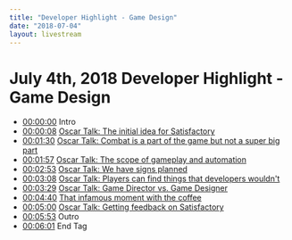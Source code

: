 ```yaml
---
title: "Developer Highlight - Game Design"
date: "2018-07-04"
layout: livestream
---
```

# July 4th, 2018 Developer Highlight - Game Design
* [00:00:00](https://youtu.be/vUW3pockA5Y?t=0) Intro
* [00:00:08](https://youtu.be/vUW3pockA5Y?t=8) [Oscar Talk: The initial idea for Satisfactory](./transcriptions/yt-vUW3pockA5Y,8.44,90.92.md)
* [00:01:30](https://youtu.be/vUW3pockA5Y?t=90) [Oscar Talk: Combat is a part of the game but not a super big part](./transcriptions/yt-vUW3pockA5Y,90.92,117.8.md)
* [00:01:57](https://youtu.be/vUW3pockA5Y?t=117) [Oscar Talk: The scope of gameplay and automation](./transcriptions/yt-vUW3pockA5Y,117.8,173.04.md)
* [00:02:53](https://youtu.be/vUW3pockA5Y?t=173) [Oscar Talk: We have signs planned](./transcriptions/yt-vUW3pockA5Y,173.04,188.92.md)
* [00:03:08](https://youtu.be/vUW3pockA5Y?t=188) [Oscar Talk: Players can find things that developers wouldn't](./transcriptions/yt-vUW3pockA5Y,188.92,209.88.md)
* [00:03:29](https://youtu.be/vUW3pockA5Y?t=209) [Oscar Talk: Game Director vs. Game Designer](./transcriptions/yt-vUW3pockA5Y,209.88,280.289085.md)
* [00:04:40](https://youtu.be/vUW3pockA5Y?t=280) [That infamous moment with the coffee](./transcriptions/yt-vUW3pockA5Y,280.289085,302.64.md)
* [00:05:00](https://youtu.be/vUW3pockA5Y?t=300) [Oscar Talk: Getting feedback on Satisfactory](./transcriptions/yt-vUW3pockA5Y,300.2,353.16.md)
* [00:05:53](https://youtu.be/vUW3pockA5Y?t=353) Outro
* [00:06:01](https://youtu.be/vUW3pockA5Y?t=361) End Tag
